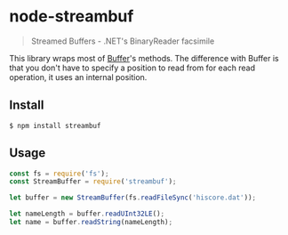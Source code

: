 # node-streambuf
> Streamed Buffers - .NET's BinaryReader facsimile

This library wraps most of [Buffer](https://nodejs.org/api/buffer.html)'s methods. 
The difference with Buffer is that you don't have to specify a position to read from for each read operation, it uses an internal position.

## Install

```
$ npm install streambuf
```


## Usage

```js
const fs = require('fs');
const StreamBuffer = require('streambuf');

let buffer = new StreamBuffer(fs.readFileSync('hiscore.dat'));

let nameLength = buffer.readUInt32LE();
let name = buffer.readString(nameLength);

```
